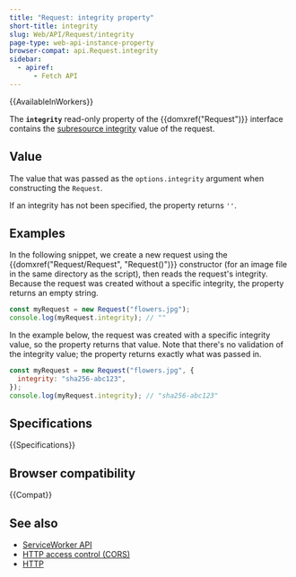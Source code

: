 ```yaml
---
title: "Request: integrity property"
short-title: integrity
slug: Web/API/Request/integrity
page-type: web-api-instance-property
browser-compat: api.Request.integrity
sidebar:
  - apiref:
      - Fetch API
---
```


{{AvailableInWorkers}}

The **`integrity`** read-only property of the {{domxref("Request")}} interface contains the [subresource integrity](/en-US/docs/Web/Security/Subresource_Integrity) value of the request.

## Value

The value that was passed as the `options.integrity` argument when constructing the `Request`.

If an integrity has not been specified, the property returns `''`.

## Examples

In the following snippet, we create a new request using the {{domxref("Request/Request", "Request()")}} constructor (for an image file in the same directory as the script), then reads the request's integrity. Because the request was created without a specific integrity, the property returns an empty string.

```js
const myRequest = new Request("flowers.jpg");
console.log(myRequest.integrity); // ""
```

In the example below, the request was created with a specific integrity value, so the property returns that value. Note that there's no validation of the integrity value; the property returns exactly what was passed in.

```js
const myRequest = new Request("flowers.jpg", {
  integrity: "sha256-abc123",
});
console.log(myRequest.integrity); // "sha256-abc123"
```

## Specifications

{{Specifications}}

## Browser compatibility

{{Compat}}

## See also

- [ServiceWorker API](/en-US/docs/Web/API/Service_Worker_API)
- [HTTP access control (CORS)](/en-US/docs/Web/HTTP/Guides/CORS)
- [HTTP](/en-US/docs/Web/HTTP)
